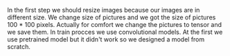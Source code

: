 In the first step we should resize images because our images are in different size.
We change size of pictures and we got the size of pictures 100 * 100 pixels. Actually for comfort we change the pictures to tensor and we save them. In train procces we use convolutional models. At the first we use pretrained model but it didn't work so we designed a model from scratch.
